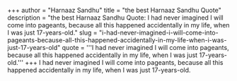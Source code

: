 +++
author = "Harnaaz Sandhu"
title = "the best Harnaaz Sandhu Quote"
description = "the best Harnaaz Sandhu Quote: I had never imagined I will come into pageants, because all this happened accidentally in my life, when I was just 17-years-old."
slug = "i-had-never-imagined-i-will-come-into-pageants-because-all-this-happened-accidentally-in-my-life-when-i-was-just-17-years-old"
quote = '''I had never imagined I will come into pageants, because all this happened accidentally in my life, when I was just 17-years-old.'''
+++
I had never imagined I will come into pageants, because all this happened accidentally in my life, when I was just 17-years-old.
